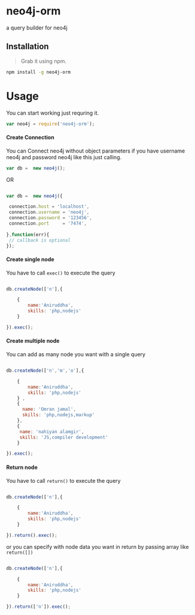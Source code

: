 # neo4j-orm
a query builder for neo4j

## Installation
> Grab it using npm.

```bash
npm install -g neo4j-orm
```

# Usage #

You can start working just requring it.

```js
var neo4j = require('neo4j-orm');
```

#### Create Connection #

You can Connect neo4j without object parameters if you have username neo4j and password neo4j like this just calling. 

```js
var db =  new neo4j();
```
OR 

```js

var db =  new neo4j({

 connection.host = 'localhost',
 connection.username = 'neo4j',
 connection.password = '123456',
 connection.port     = '7474',
 
},function(err){
 // callback is optional
});
```

#### Create single node #
You have to call `exec()` to execute the query 

```js

db.createNode(['n'],{

	{
		name:'Aniruddha',
		skills: 'php,nodejs'
	}

}).exec();

```

#### Create multiple node #
You can add as many node you want with a single query

```js

db.createNode(['n','m','o'],{

	{
		name:'Aniruddha',
		skills: 'php,nodejs'
	} , 
	{
	  name: 'Omran jamal',
	  skills: 'php,nodejs,markup'
	},
	{
	 name: 'nahiyan alamgir',
	 skills: 'JS,compiler development'
	}

}).exec();

```

#### Return node #
You have to call `return()` to execute the query 

```js

db.createNode(['n'],{

	{
		name:'Aniruddha',
		skills: 'php,nodejs'
	}

}).return().exec();

```
or you can specify with node data you want in return by passing array like `return([])`

```js

db.createNode(['n'],{

	{
		name:'Aniruddha',
		skills: 'php,nodejs'
	}

}).return(['n']).exec();

```


